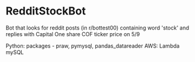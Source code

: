 # RedditStockBot

Bot that looks for reddit posts (in r/bottest00) containing word 'stock' and replies with Capital One share COF ticker price on 5/9

Python:
  packages - praw, pymysql, pandas_datareader
AWS:
  Lambda
  mySQL

